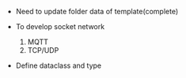 - Need to update folder data of template(complete)

- To develop socket network
  1) MQTT
  2) TCP/UDP

- Define dataclass and type